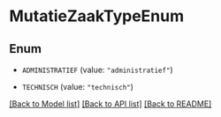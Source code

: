 # MutatieZaakTypeEnum

## Enum


* `ADMINISTRATIEF` (value: `"administratief"`)

* `TECHNISCH` (value: `"technisch"`)


[[Back to Model list]](../README.md#documentation-for-models) [[Back to API list]](../README.md#documentation-for-api-endpoints) [[Back to README]](../README.md)


